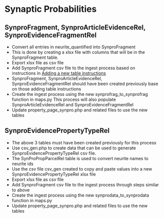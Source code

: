Synaptic Probabilities
======================

## SynproFragment, SynproArticleEvidenceRel, SynproEvidenceFragmentRel
- Convert all entries in neurite_quantified into SynproFragment
- This is done by creating a xlsx file with columns that will be in the
SynproFragment table.
- Export xlsx file as csv file
- Add SynproFragment csv file to the ingest process based on instructions in [Adding a new table instructions](https://hco-dev-docs.readthedocs.io/en/latest/csv2db/add_table.html)
- SynproFragment, SynproArticleEvidenceRel, SynproEvidenceFragmentRel should 
have been created previously base on those adding table instructions
- Create the ingest process using the new synprofrag_to_synprofrag function in maps.py 
This process will also populate SynproArticleEvidenceRel and SynproEvidenceFragmentRel
- Update property_page_synpro.php and related files to use the new tables

## SynproEvidencePropertyTypeRel
- The above 3 tables must have been created previously for this process
- Use csv_gen.php to create data that can be used to generate 
SynproEvidencePropertyTypeRel csv file.
- The SynProPropParcelRel table is used to convert neurite names to neurite ids
- Use the csv file csv_gen created to copy and paste values into a 
new SynproEvidencePropertyTypeRel xlsx file
- Export xlsx file as csv file
- Add SynproFragment csv file to the ingest process through steps similar to above
- Create the ingest process using the new synprodata_to_synprodata function in maps.py
- Update property_page_synpro.php and related files to use the new tables

